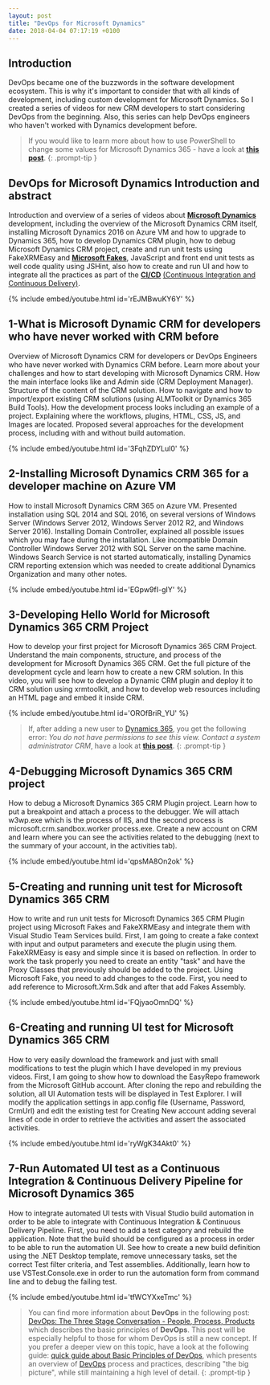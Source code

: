 ```yaml
---
layout: post
title: "DevOps for Microsoft Dynamics"
date: 2018-04-04 07:17:19 +0100
---
```


## Introduction

DevOps became one of the buzzwords in the software development ecosystem. This is why it's important to consider that with all kinds of development, including custom development for Microsoft Dynamics. So I created a series of videos for new CRM developers to start considering DevOps from the beginning. Also, this series can help DevOps engineers who haven't worked with Dynamics development before.

>If you would like to learn more about how to use PowerShell to change some values for Microsoft Dynamics 365 - have a look at [**this post**](https://mohamedradwan-devops.github.io/posts/working-with-microsoft-dynamics-365-powershell/).
{: .prompt-tip }

## DevOps for Microsoft Dynamics Introduction and abstract 

Introduction and overview of a series of videos about **[Microsoft Dynamics](https://dynamics.microsoft.com/en-gb/)** development, including the overview of the Microsoft Dynamics CRM itself, installing Microsoft Dynamics 2016 on Azure VM and how to upgrade to Dynamics 365, how to develop Dynamics CRM plugin, how to debug Microsoft Dynamics CRM project, create and run unit tests using FakeXRMEasy and [**Microsoft Fakes**](https://msdn.microsoft.com/en-us/library/hh549175.aspx?f=255&MSPPError=-2147217396), JavaScript and front end unit tests as well code quality using JSHint, also how to create and run UI and how to integrate all the practices as part of the [**CI/CD**](https://www.visualstudio.com/team-services/continuous-integration/) [(Continuous Integration and Continuous Delivery)](https://www.visualstudio.com/team-services/continuous-integration/).

{% include embed/youtube.html id='rEJMBwuKY6Y' %}

## 1-What is Microsoft Dynamic CRM for developers who have never worked with CRM before 

Overview of Microsoft Dynamics CRM for developers or DevOps Engineers who have never worked with Dynamics CRM before. Learn more about your challenges and how to start developing with Microsoft Dynamics CRM. How the main interface looks like and Admin side (CRM Deployment Manager). Structure of the content of the CRM solution. How to navigate and how to import/export existing CRM solutions (using ALMToolkit or Dynamics 365 Build Tools). How the development process looks including an example of a project. Explaining where the workflows, plugins, HTML, CSS, JS, and Images are located. Proposed several approaches for the development process, including with and without build automation.

{% include embed/youtube.html id='3FqhZDYLul0' %}


## 2-Installing Microsoft Dynamics CRM 365 for a developer machine on Azure VM 

How to install Microsoft Dynamics CRM 365 on Azure VM. Presented installation using SQL 2014 and SQL 2016, on several versions of Windows Server (Windows Server 2012, Windows Server 2012 R2, and Windows Server 2016). Installing Domain Controller, explained all possible issues which you may face during the installation. Like incompatible Domain Controller Windows Server 2012 with SQL Server on the same machine. Windows Search Service is not started automatically, installing Dynamics CRM reporting extension which was needed to create additional Dynamics Organization and many other notes.

{% include embed/youtube.html id='EGpw9fI-gIY' %}


## 3-Developing Hello World for Microsoft Dynamics 365 CRM Project

How to develop your first project for Microsoft Dynamics 365 CRM Project. Understand the main components, structure, and process of the development for Microsoft Dynamics 365 CRM. Get the full picture of the development cycle and learn how to create a new CRM solution. In this video, you will see how to develop a Dynamic CRM plugin and deploy it to CRM solution using xrmtoolkit, and how to develop web resources including an HTML page and embed it inside CRM.

{% include embed/youtube.html id='OROfBriR_YU' %}



>If, after adding a new user to [Dynamics 365](https://dynamics.microsoft.com/en-gb/), you get the following error: *You do not have permissions to see this view. Contact a system administrator CRM*, have a look at [**this post**](https://mohamedradwan-devops.github.io/posts/fix-you-do-not-have-permissions-to-see-this-view-contact-a-system-administrator-crm/).
{: .prompt-tip }

## 4-Debugging Microsoft Dynamics 365 CRM project

How to debug a Microsoft Dynamics 365 CRM Plugin project. Learn how to put a breakpoint and attach a process to the debugger. We will attach w3wp.exe which is the process of IIS, and the second process is microsoft.crm.sandbox.worker process.exe. Create a new account on CRM and learn where you can see the activities related to the debugging (next to the summary of your account, in the activities tab).

{% include embed/youtube.html id='qpsMA8On2ok' %}


## 5-Creating and running unit test for Microsoft Dynamics 365 CRM 

How to write and run unit tests for Microsoft Dynamics 365 CRM Plugin project using Microsoft Fakes and FakeXRMEasy and integrate them with Visual Studio Team Services build. First, I am going to create a fake context with input and output parameters and execute the plugin using them. FakeXRMEasy is easy and simple since it is based on reflection. In order to work the task properly you need to create an entity "task" and have the Proxy Classes that previously should be added to the project. Using Microsoft Fake, you need to add changes to the code. First, you need to add reference to Microsoft.Xrm.Sdk and after that add Fakes Assembly.

{% include embed/youtube.html id='FQjyaoOmnDQ' %}

## 6-Creating and running UI test for Microsoft Dynamics 365 CRM

How to very easily download the framework and just with small modifications to test the plugin which I have developed in my previous videos. First, I am going to show how to download the EasyRepo framework from the Microsoft GitHub account. After cloning the repo and rebuilding the solution, all UI Automation tests will be displayed in Test Explorer. I will modify the application settings in app.config file (Username, Password, CrmUrl) and edit the existing test for Creating New account adding several lines of code in order to retrieve the activities and assert the associated activities.

{% include embed/youtube.html id='ryWgK34Akt0' %}

## 7-Run Automated UI test as a Continuous Integration & Continuous Delivery Pipeline for Microsoft Dynamics 365

How to integrate automated UI tests with Visual Studio build automation in order to be able to integrate with Continuous Integration & Continuous Delivery Pipeline. First, you need to add a test category and rebuild the application. Note that the build should be configured as a process in order to be able to run the automation UI. See how to create a new build definition using the .NET Desktop template, remove unnecessary tasks, set the correct Test filter criteria, and Test assemblies. Additionally, learn how to use VSTest.Console.exe in order to run the automation form from command line and to debug the failing test.

{% include embed/youtube.html id='tfWCYXxeTmc' %}

>You can find more information about **DevOps** in the following post: [DevOps: The Three Stage Conversation - People, Process, Products](https://mohamedradwan-devops.github.io/posts/devops-the-three-stage-conversation-people-process-products/) which describes the basic principles of **DevOps**. This post will be especially helpful to those for whom DevOps is still a new concept. If you prefer a deeper view on this topic, have a look at the following guide: [quick guide about Basic Principles of DevOps](https://mohamedradwan-devops.github.io/posts/published-a-quick-guide-about-basic-principles-of-devops/), which presents an overview of [DevOps](https://www.visualstudio.com/vs/devops/) process and practices, describing "the big picture", while still maintaining a high level of detail.
{: .prompt-tip }
